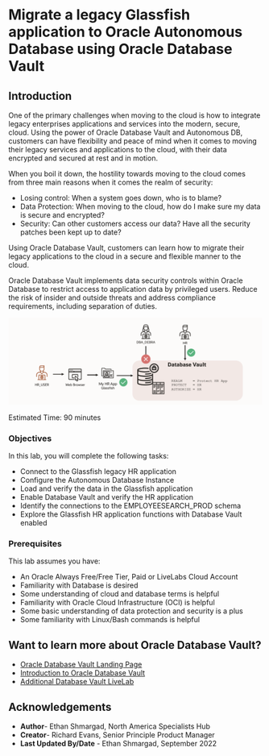 # Migrate a legacy Glassfish application to Oracle Autonomous Database using Oracle Database Vault

## Introduction

One of the primary challenges when moving to the cloud is how to integrate legacy enterprises applications and services into the modern, secure, cloud. Using the power of Oracle Database Vault and Autonomous DB, customers can have flexibility and peace of mind when it comes to moving their legacy services and applications to the cloud, with their data encrypted and secured at rest and in motion.

When you boil it down, the hostility towards moving to the cloud comes from three main reasons when it comes the realm of security:
- Losing control: When a system goes down, who is to blame?
- Data Protection: When moving to the cloud, how do I make sure my data is secure and encrypted?
- Security: Can other customers access our data? Have all the security patches been kept up to date?

Using Oracle Database Vault, customers can learn how to migrate their legacy applications to the cloud in a secure and flexible manner to the cloud.

Oracle Database Vault implements data security controls within Oracle Database to restrict access to application data by privileged users. Reduce the risk of insider and outside threats and address compliance requirements, including separation of duties.

![Lab Architecture](images/intro-architecture.png)

Estimated Time: 90 minutes

### Objectives

In this lab, you will complete the following tasks:

- Connect to the Glassfish legacy HR application
- Configure the Autonomous Database Instance
- Load and verify the data in the Glassfish application
- Enable Database Vault and verify the HR application
- Identify the connections to the EMPLOYEESEARCH_PROD schema
- Explore the Glassfish HR application functions with Database Vault enabled

### Prerequisites

This lab assumes you have:
- An Oracle Always Free/Free Tier, Paid or LiveLabs Cloud Account
- Familiarity with Database is desired
- Some understanding of cloud and database terms is helpful
- Familiarity with Oracle Cloud Infrastructure (OCI) is helpful
- Some basic understanding of data protection and security is a plus
- Some familiarity with Linux/Bash commands is helpful

<!---
Download the lab files here: 
[SQL Files](https://objectstorage.us-ashburn-1.oraclecloud.com/p/vmkYRTjFDKT14aBgppExmxjWXNForfovxySRrgqJGlWMacsc6mMtClQY1a6foD3c/n/orasenatdpltsecitom03/b/Twitter_LL/o/Twitter_LL1.zip)
[Python Files](https://objectstorage.us-ashburn-1.oraclecloud.com/p/tVAwp-XWRsm1oouSHDzzZwyUQ5TErSPpPNhuYPMTbSJOZlC-Pvsed-caGfHYrkV5/n/orasenatdpltsecitom03/b/Twitter_LL/o/Twitter_LL2.zip)
-->

## Want to learn more about Oracle Database Vault?
- [Oracle Database Vault Landing Page](https://www.oracle.com/uk/security/database-security/database-vault/)
- [Introduction to Oracle Database Vault](https://docs.oracle.com/database/121/DVADM/dvintro.htm#DVADM001)
- [Additional Database Vault LiveLab](https://apexapps.oracle.com/pls/apex/r/dbpm/livelabs/view-workshop?wid=682&clear=RR,180&session=100352880546347)

## Acknowledgements

- **Author**- Ethan Shmargad, North America Specialists Hub
- **Creator**- Richard Evans, Senior Principle Product Manager
- **Last Updated By/Date** - Ethan Shmargad, September 2022
